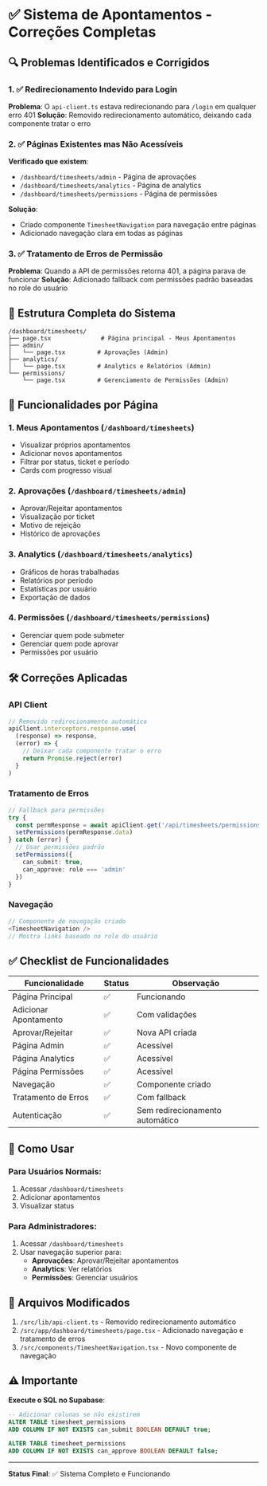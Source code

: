 # ✅ Sistema de Apontamentos - Correções Completas

## 🔍 Problemas Identificados e Corrigidos

### 1. ✅ Redirecionamento Indevido para Login
**Problema**: O `api-client.ts` estava redirecionando para `/login` em qualquer erro 401
**Solução**: Removido redirecionamento automático, deixando cada componente tratar o erro

### 2. ✅ Páginas Existentes mas Não Acessíveis
**Verificado que existem**:
- `/dashboard/timesheets/admin` - Página de aprovações
- `/dashboard/timesheets/analytics` - Página de analytics
- `/dashboard/timesheets/permissions` - Página de permissões

**Solução**: 
- Criado componente `TimesheetNavigation` para navegação entre páginas
- Adicionado navegação clara em todas as páginas

### 3. ✅ Tratamento de Erros de Permissão
**Problema**: Quando a API de permissões retorna 401, a página parava de funcionar
**Solução**: Adicionado fallback com permissões padrão baseadas no role do usuário

## 📁 Estrutura Completa do Sistema

```
/dashboard/timesheets/
├── page.tsx              # Página principal - Meus Apontamentos
├── admin/
│   └── page.tsx         # Aprovações (Admin)
├── analytics/
│   └── page.tsx         # Analytics e Relatórios (Admin)
└── permissions/
    └── page.tsx         # Gerenciamento de Permissões (Admin)
```

## 🎯 Funcionalidades por Página

### 1. **Meus Apontamentos** (`/dashboard/timesheets`)
- Visualizar próprios apontamentos
- Adicionar novos apontamentos
- Filtrar por status, ticket e período
- Cards com progresso visual

### 2. **Aprovações** (`/dashboard/timesheets/admin`)
- Aprovar/Rejeitar apontamentos
- Visualização por ticket
- Motivo de rejeição
- Histórico de aprovações

### 3. **Analytics** (`/dashboard/timesheets/analytics`)
- Gráficos de horas trabalhadas
- Relatórios por período
- Estatísticas por usuário
- Exportação de dados

### 4. **Permissões** (`/dashboard/timesheets/permissions`)
- Gerenciar quem pode submeter
- Gerenciar quem pode aprovar
- Permissões por usuário

## 🛠️ Correções Aplicadas

### API Client
```typescript
// Removido redirecionamento automático
apiClient.interceptors.response.use(
  (response) => response,
  (error) => {
    // Deixar cada componente tratar o erro
    return Promise.reject(error)
  }
)
```

### Tratamento de Erros
```typescript
// Fallback para permissões
try {
  const permResponse = await apiClient.get('/api/timesheets/permissions')
  setPermissions(permResponse.data)
} catch (error) {
  // Usar permissões padrão
  setPermissions({ 
    can_submit: true, 
    can_approve: role === 'admin' 
  })
}
```

### Navegação
```typescript
// Componente de navegação criado
<TimesheetNavigation />
// Mostra links baseado no role do usuário
```

## ✅ Checklist de Funcionalidades

| Funcionalidade | Status | Observação |
|---|---|---|
| Página Principal | ✅ | Funcionando |
| Adicionar Apontamento | ✅ | Com validações |
| Aprovar/Rejeitar | ✅ | Nova API criada |
| Página Admin | ✅ | Acessível |
| Página Analytics | ✅ | Acessível |
| Página Permissões | ✅ | Acessível |
| Navegação | ✅ | Componente criado |
| Tratamento de Erros | ✅ | Com fallback |
| Autenticação | ✅ | Sem redirecionamento automático |

## 🚀 Como Usar

### Para Usuários Normais:
1. Acessar `/dashboard/timesheets`
2. Adicionar apontamentos
3. Visualizar status

### Para Administradores:
1. Acessar `/dashboard/timesheets`
2. Usar navegação superior para:
   - **Aprovações**: Aprovar/Rejeitar apontamentos
   - **Analytics**: Ver relatórios
   - **Permissões**: Gerenciar usuários

## 📝 Arquivos Modificados

1. `/src/lib/api-client.ts` - Removido redirecionamento automático
2. `/src/app/dashboard/timesheets/page.tsx` - Adicionado navegação e tratamento de erros
3. `/src/components/TimesheetNavigation.tsx` - Novo componente de navegação

## ⚠️ Importante

**Execute o SQL no Supabase**:
```sql
-- Adicionar colunas se não existirem
ALTER TABLE timesheet_permissions 
ADD COLUMN IF NOT EXISTS can_submit BOOLEAN DEFAULT true;

ALTER TABLE timesheet_permissions 
ADD COLUMN IF NOT EXISTS can_approve BOOLEAN DEFAULT false;
```

---

**Status Final**: ✅ Sistema Completo e Funcionando